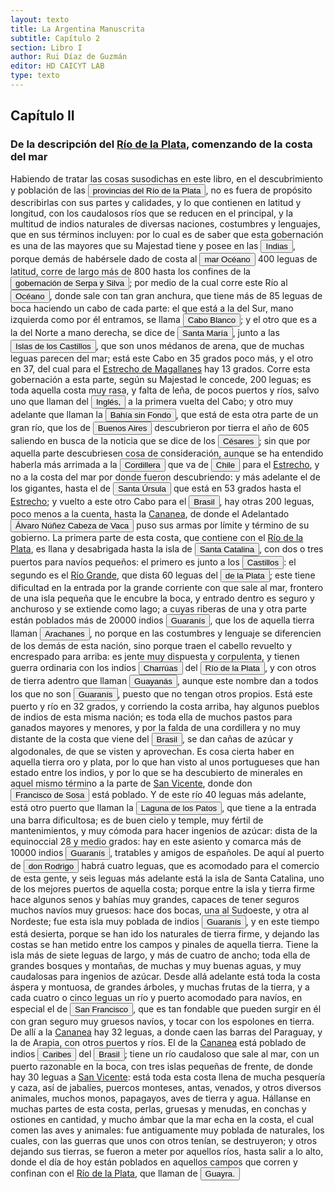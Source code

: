 ```yaml
---
layout: texto
title: La Argentina Manuscrita
subtitle: Capítulo 2
section: Libro I
author: Rui Díaz de Guzmán
editor: HD CAICYT LAB
type: texto
---
```


## Capítulo II

### De la descripción del <a href="https://recogito.pelagios.org/document/wzqxhk0h3vpikm/part/1/edit#7be163c3-bf83-4692-84ec-97a94d3b527b" target="_blank">Río de la Plata</a>, comenzando de la costa del mar


Habiendo de tratar las cosas susodichas en este libro, en el descubrimiento y población de las <a href="https://recogito.pelagios.org/document/wzqxhk0h3vpikm/part/1/edit#7bf631e9-d5e6-478c-b6a3-b03818b7928e" target="_blank"><button class="balloon" data-balloon-pos="up" data-balloon-length="large" data-balloon="Refiere a la Provincia del Río de la Plata, un espacio creado a partir de las capitulaciones que firmó el primer adelantado Pedro de Mendoza con Carlos I en 1534.La misma limitaba al norte con los territorios otorgados a Diego de Almagro, ocupando una franja que se extendería entre el Mar del Sur y el Mar Océano Austral. La exploración y ocupación efectiva del terreno delimitarían el espacio de la provincia del Río de la Plata al sector atlántico y específicamente, al eje fluvial Paraná-Plata.">provincias del Río de la Plata</button></a>, no es fuera de propósito describirlas con sus partes y calidades, y lo que contienen en latitud y longitud, con los caudalosos ríos que se reducen en el principal, y la multitud de indios naturales de diversas naciones, costumbres y lenguajes, que en sus términos incluyen: por lo cual es de saber que esta gobernación es una de las mayores que su Majestad tiene y posee en las <button class="balloon" data-balloon-pos="up" data-balloon-length="large" data-balloon="Las Indias Occidentales, una forma muy extendida de denominar a América en todo el período colonial.">Indias</button>, porque demás de habérsele dado de costa al <button class="balloon" data-balloon-pos="up" data-balloon-length="large" data-balloon="Se refiere al Océano Atlántico.">mar Océano</button> 400 leguas de latitud, corre de largo más de 800 hasta los confines de la <button class="balloon" data-balloon-pos="up" data-balloon-length="large" data-balloon="Se refiere a la provicia de Nueva Andalucía y Paria, que se extendía en los actuales territorios nacionales de Venezuela. Fue creada en 1568 y Diego Hernández de Serpa (c. 1510-1570) fue su primer gobernador.">gobernación de Serpa y Silva</button>; por medio de la cual corre este Río al <button class="balloon" data-balloon-pos="up" data-balloon-length="large" data-balloon="Se refiere al Océano Atlántico.">Océano</button>, donde sale con tan gran anchura, que tiene más de 85 leguas de boca haciendo un cabo de cada parte: el que está a la del Sur, mano izquierda como por él entramos, se llama <button class="balloon" data-balloon-pos="up" data-balloon-length="large" data-balloon="Se denominaba Cabo Blanco a una punta que se halla en la entrada sur del Río de la Plata, Punta Piedras. Actualmente refiere a Cabo San Antonio.. http://www.geonames.org/3430406/punta-rasa.html">Cabo Blanco</button>; y el otro que es a la del Norte a mano derecha, se dice de <button class="balloon" data-balloon-pos="up" data-balloon-length="large" data-balloon="Refiere a Punta Piedras http://www.geonames.org/3429998/punta-piedras.htmlEste está sobre la costa Uruguaya, probablemente en lo el balneario de La Paloma en el Departamento de Rocha.">Santa María</button>, junto a las <button class="balloon" data-balloon-pos="up" data-balloon-length="large" data-balloon="Refiere a Cerro de la Gloria: http://www.scielo.org.ar/scielo.php?script=sci_arttext&amp;pid=S1851-49792012000200003http://www.geonames.org/3435524/cerro-de-la-gloria.html. Creería que son las islas y los bancos frente a Punta del Este.">Islas de los Castillos</button>, que son unos médanos de arena, que de muchas leguas parecen del mar; está este Cabo en 35 grados poco más, y el otro en 37, del cual para el <a href="https://recogito.pelagios.org/document/wzqxhk0h3vpikm/part/1/edit#24efc0f6-b398-4664-b00e-b6669839a039" target="_blank">Estrecho de Magallanes</a> hay 13 grados. Corre esta gobernación a esta parte, según su Majestad le concede, 200 leguas; es toda aquella costa muy rasa, y falta de leña, de pocos puertos y ríos, salvo uno que llaman del <button class="balloon" data-balloon-pos="up" data-balloon-length="large" data-balloon="Refiere al Río de Ajó?">Inglés,</button> a la primera vuelta del Cabo; y otro muy adelante que llaman la <button class="balloon" data-balloon-pos="up" data-balloon-length="large" data-balloon="Refiere a Península de Valdés   https://es.wikipedia.org/wiki/Pen%C3%ADnsula_Vald%C3%A9s   http://www.geonames.org/3833273/peninsula-valdes.html">Bahía sin Fondo</button>, que está de esta otra parte de un gran río, que los de <a href="https://recogito.pelagios.org/document/wzqxhk0h3vpikm/part/1/edit#6608d3d9-c67a-4fd5-863e-997822f5281d" target="_blank"><button class="balloon" data-balloon-pos="up" data-balloon-length="large" data-balloon="Refiere al Puerto de Buenos Aires">Buenos Aires</button></a> descubrieron por tierra el año de 605 saliendo en busca de la noticia que se dice de los <button class="balloon" data-balloon-pos="up" data-balloon-length="large" data-balloon="Refiere a una de las leyendes más célebres de la exploración del Río de la Plata. En 1529, un capitán de la expedición de Sebastián Caboto llamado Francisco César, se adentró hacia el oeste por el río Carcarañá seguiendo un camino hacia tierra adentro que, según sus informantes querandíes, los conduciría a la Sierra de la Plata. A su regreso al Fuerte de Sancti Spíritus, César informó que había dado con un rico asentamiento indígena pródigo de oro, plata y piedras preciosas. Dado que la expedici">Césares</button>; sin que por aquella parte descubriesen cosa de consideración, aunque se ha entendido haberla más arrimada a la <button class="balloon" data-balloon-pos="up" data-balloon-length="large" data-balloon="Refiere a la Cordillera de los Andes.">Cordillera</button> que va de <a href="https://recogito.pelagios.org/document/wzqxhk0h3vpikm/part/1/edit#3fb55569-3c3b-4969-ae14-f87e60d7155a" target="_blank"><button class="balloon" data-balloon-pos="up" data-balloon-length="large" data-balloon="El territorio Chileno fue explorado y conquistado por un desprendimiento de la conquista del Perú. Diego de Almagro (c. 1475-1538) emprendió una serie de exploraciones al sur de Perú tras haber realizado una capitulación con Carlos I en el que se le concedía la gobernación de Nueva Toledo. La expedición de Almagro se llevó adelante entre 1535 y 1537 y estuvo plagada de enormes dificultades de todo tipo. La conquista de Chile solo se realizaría lenta y problemáticamente a partir de 1540 cuando ot">Chile</button></a> para el <a href="https://recogito.pelagios.org/document/wzqxhk0h3vpikm/part/1/edit#fe4ebac0-8329-4c8a-ab5e-099a541c7289" target="_blank">Estrecho</a>, y no a la costa del mar por donde fueron descubriendo: y más adelante el de los gigantes, hasta el de <button class="balloon" data-balloon-pos="up" data-balloon-length="large" data-balloon="Cabo Vírgenes: http://www.turismoruta40.com.ar/cabovirgenes.htmlhttp://www.geonames.org/3832537/cabo-virgenes.html">Santa Úrsula</button> que está en 53 grados hasta el <a href="https://recogito.pelagios.org/document/wzqxhk0h3vpikm/part/1/edit#e72d0978-c9e0-4622-a99f-7415f2daabbd" target="_blank">Estrecho</a>; y vuelto a este otro Cabo para el <a href="https://recogito.pelagios.org/document/wzqxhk0h3vpikm/part/1/edit#b1fbf665-8b12-417f-9427-ce488fc28c5a" target="_blank"><button class="balloon" data-balloon-pos="up" data-balloon-length="large" data-balloon="La costa de lo que hoy es territorio brasileño fue el primer punto al que llegaron los europeos en América del Sur. La primera expedición que exploró la región fue un desprendimiento de la flota portuguesa que Vasco da Gama (c. 1460-1524) llevaba hacia oriente. Las naves dirigidas por Pedro Álvarez de Cabral (1467-1520) se alejaron excesivamente de la costa de África y terminaron en el extremo sur de actual territorio del Estado de Bahía, en que el permanecieron entre abril y mayo del año 1500. ">Brasil</button></a>, hay otras 200 leguas, poco menos a la cuenta, hasta la <a href="https://recogito.pelagios.org/document/wzqxhk0h3vpikm/part/1/edit#8f0e49a7-69c4-4d0e-a170-301a015e43d2" target="_blank">Cananea</a>, de donde el Adelantado <button class="balloon" data-balloon-pos="up" data-balloon-length="large" data-balloon="Álvar Núñez Cabeza de Vaca (Jerez de la Frontera, 1488/1490 - Sevilla, 27 de mayo de 1559) fue un descubridor y conquistador español que exploró la costa sur de Norteamérica desde la actual Florida pasando por Alabama, Misisipi y Luisiana y se adentró en Texas, Nuevo México, Arizona​ y en el norte de México hasta llegar al Golfo de California, territorios que pasaron a anexionarse al Imperio Español dentro del Virreinato de Nueva España. El rey Carlos I de España le otorgó el título de Segundo A">Álvaro Núñez Cabeza de Vaca</button> puso sus armas por límite y término de su gobierno. La primera parte de esta costa, que contiene con el <a href="https://recogito.pelagios.org/document/wzqxhk0h3vpikm/part/1/edit#7232dabc-c9da-496f-a593-65a9a052a594" target="_blank">Río de la Plata</a>, es llana y desabrigada hasta la isla de <button class="balloon" data-balloon-pos="up" data-balloon-length="large" data-balloon="Es la isla que alberga actualmente a la ciudad de Florianópolis, sobre la costa del estado de Santa Catalina. La isla fue bautizada con su nombre moderno por Sebastián Caboto, que realizó allí una larga parada de reabastecimiento de su armada antes de adentrarse a explorar el Río de la Plata.">Santa Catalina</button>, con dos o tres puertos para navíos pequeños: el primero es junto a los <button class="balloon" data-balloon-pos="up" data-balloon-length="large" data-balloon="Refiere a Cerro de la Gloria: http://www.scielo.org.ar/scielo.php?script=sci_arttext&amp;pid=S1851-49792012000200003http://www.geonames.org/3435524/cerro-de-la-gloria.html. Creería que son las islas y los bancos frente a Punta del Este.">Castillos</button>: el segundo es el <a href="https://recogito.pelagios.org/document/wzqxhk0h3vpikm/part/1/edit#f2bcfb0d-6f3c-4c27-9e56-4b3888b88656" target="_blank">Río Grande</a>, que dista 60 leguas del <a href="https://recogito.pelagios.org/document/wzqxhk0h3vpikm/part/1/edit#588444d3-6bea-41bd-8f45-d13c2e3c3cdd" target="_blank"><button class="balloon" data-balloon-pos="up" data-balloon-length="large" data-balloon="Río de la Plata">de la Plata</button></a>; este tiene dificultad en la entrada por la grande corriente con que sale al mar, frontero de una isla pequeña que le encubre la boca, y entrado dentro es seguro y anchuroso y se extiende como lago; a cuyas riberas de una y otra parte están poblados más de 20000 indios <button class="balloon" data-balloon-pos="up" data-balloon-length="large" data-balloon="Refiere a Los guaraníes o avá, según su autodenominación étnica original (que significa &quot;ser humano&quot;), son un grupo de pueblos indígenas suramericanos que se ubican geográficamente en Paraguay, noreste de Argentina (en ciertas zonas de provincias de la Región del Litoral),​ sur y suroeste de Brasil (en los estados de Río Grande del Sur, Santa Catarina, Paraná y Mato Grosso del Sur) y sureste de Bolivia (en los departamentos de Tarija, Santa Cruz y Chuquisaca) y norte de Uruguay.El muy ">Guaranís</button>, que los de aquella tierra llaman <button class="balloon" data-balloon-pos="up" data-balloon-length="large" data-balloon="Otro nombre que se le daba en la región a los guaraníes">Arachanes</button>, no porque en las costumbres y lenguaje se diferencien de los demás de esta nación, sino porque traen el cabello revuelto y encrespado para arriba: es jente muy dispuesta y corpulenta, y tienen guerra ordinaria con los indios <button class="balloon" data-balloon-pos="up" data-balloon-length="large" data-balloon="Los charrúas constituían una sociedad de cazadores-recoletores que habitaban en los actuales territorios de Uruguay. Bibliografía: Politis, Gustavo G., &quot;The Pampas and the Campos of South America&quot;, en Silverman, Helaine; Isbell, William H. (eds.), Handbook of South American Archaeology, Nueva York, Springer, 2008, pp. 235-260.">Charrúas</button> del <a href="https://recogito.pelagios.org/document/wzqxhk0h3vpikm/part/1/edit#d67fb222-84cf-4855-8bc7-5e6ac5bd8ac8" target="_blank"><button class="balloon" data-balloon-pos="up" data-balloon-length="large" data-balloon="Río de la Plata.">Río de la Plata</button></a>, y con otros de tierra adentro que llaman <button class="balloon" data-balloon-pos="up" data-balloon-length="large" data-balloon="Sería uno de los nombres que recibieron los nativos Kaigang y puede identificárselos con la tradición Taquara, constructures de asentamientos bajo nivel. Eran parte del grupo lingüístico gé, que se extendía en el Brasil entre la costa (ocupada por tupíes) y las áreas del interior (hasta las tierras ocupadas por los guaraníes) . Bibliografía:  Schmitz, Pedro Ignácio; Basile Becker, Ítala Irene, &quot;Os Primitivos Engenheiros do Planalto esuas Estruturas Subterrâneas: a tradição Taquara&quot;, en">Guayanás</button>, aunque este nombre dan a todos los que no son <button class="balloon" data-balloon-pos="up" data-balloon-length="large" data-balloon="Refiere a Los guaraníes o avá, según su autodenominación étnica original (que significa &quot;ser humano&quot;), son un grupo de pueblos indígenas suramericanos que se ubican geográficamente en Paraguay, noreste de Argentina (en ciertas zonas de provincias de la Región del Litoral),​ sur y suroeste de Brasil (en los estados de Río Grande del Sur, Santa Catarina, Paraná y Mato Grosso del Sur) y sureste de Bolivia (en los departamentos de Tarija, Santa Cruz y Chuquisaca) y norte de Uruguay.El muy ">Guaranís</button>, puesto que no tengan otros propios. Está este puerto y río en 32 grados, y corriendo la costa arriba, hay algunos pueblos de indios de esta misma nación; es toda ella de muchos pastos para ganados mayores y menores, y por la falda de una cordillera y no muy distante de la costa que viene del <a href="https://recogito.pelagios.org/document/wzqxhk0h3vpikm/part/1/edit#60a92ddf-9b90-41f3-9e7c-e8b396376e58" target="_blank"><button class="balloon" data-balloon-pos="up" data-balloon-length="large" data-balloon="La costa de lo que hoy es territorio brasileño fue el primer punto al que llegaron los europeos en América del Sur. La primera expedición que exploró la región fue un desprendimiento de la flota portuguesa que Vasco da Gama (c. 1460-1524) llevaba hacia oriente. Las naves dirigidas por Pedro Álvarez de Cabral (1467-1520) se alejaron excesivamente de la costa de África y terminaron en el extremo sur de actual territorio del Estado de Bahía, en que el permanecieron entre abril y mayo del año 1500. ">Brasil</button></a>, se dan cañas de azúcar y algodonales, de que se visten y aprovechan. Es cosa cierta haber en aquella tierra oro y plata, por lo que han visto al unos portugueses que han estado entre los indios, y por lo que se ha descubierto de minerales en aquel mismo término a la parte de <a href="https://recogito.pelagios.org/document/wzqxhk0h3vpikm/part/1/edit#7118a211-8ee7-4ac2-8d43-745c315064c0" target="_blank">San Vicente</a>, donde don <button class="balloon" data-balloon-pos="up" data-balloon-length="large" data-balloon="Francisco de Sousa (c. 1540-1611) fue un fidalgo portugués y sépimo gobernador de Brasil.">Francisco de Sosa</button> está poblado. Y de este río 40 leguas más adelante, está otro puerto que llaman la <button class="balloon" data-balloon-pos="up" data-balloon-length="large" data-balloon="Puede referir a la logoa do Imaruí en Santa Catalina, muy próximo a la isla.">Laguna de los Patos</button>, que tiene a la entrada una barra dificultosa; es de buen cielo y temple, muy fértil de mantenimientos, y muy cómoda para hacer ingenios de azúcar: dista de la equinoccial 28 y medio grados: hay en este asiento y comarca más de 10000 indios <button class="balloon" data-balloon-pos="up" data-balloon-length="large" data-balloon="Refiere a Los guaraníes o avá, según su autodenominación étnica original (que significa &quot;ser humano&quot;), son un grupo de pueblos indígenas suramericanos que se ubican geográficamente en Paraguay, noreste de Argentina (en ciertas zonas de provincias de la Región del Litoral),​ sur y suroeste de Brasil (en los estados de Río Grande del Sur, Santa Catarina, Paraná y Mato Grosso del Sur) y sureste de Bolivia (en los departamentos de Tarija, Santa Cruz y Chuquisaca) y norte de Uruguay.El muy ">Guaranís</button>, tratables y amigos de españoles. De aquí al puerto de <a href="https://recogito.pelagios.org/document/wzqxhk0h3vpikm/part/1/edit#7b040207-206e-4c8f-ba97-bc29b972c00d" target="_blank"><button class="balloon" data-balloon-pos="up" data-balloon-length="large" data-balloon="Es un puerto al sur de la isla de Santa Catalina.">don Rodrigo</button></a> habrá cuatro leguas, que es acomodado para el comercio de esta gente, y seis leguas más adelante está la isla de Santa Catalina, uno de los mejores puertos de aquella costa; porque entre la isla y tierra firme hace algunos senos y bahías muy grandes, capaces de tener seguros muchos navíos muy gruesos: hace dos bocas, una al Sudoeste, y otra al Nordeste; fue esta isla muy poblada de indios <button class="balloon" data-balloon-pos="up" data-balloon-length="large" data-balloon="Refiere a Los guaraníes o avá, según su autodenominación étnica original (que significa &quot;ser humano&quot;), son un grupo de pueblos indígenas suramericanos que se ubican geográficamente en Paraguay, noreste de Argentina (en ciertas zonas de provincias de la Región del Litoral),​ sur y suroeste de Brasil (en los estados de Río Grande del Sur, Santa Catarina, Paraná y Mato Grosso del Sur) y sureste de Bolivia (en los departamentos de Tarija, Santa Cruz y Chuquisaca) y norte de Uruguay.El muy ">Guaranís</button>, y en este tiempo está desierta, porque se han ido los naturales de tierra firme, y dejando las costas se han metido entre los campos y pinales de aquella tierra. Tiene la isla más de siete leguas de largo, y más de cuatro de ancho; toda ella de grandes bosques y montañas, de muchas y muy buenas aguas, y muy caudalosas para ingenios de azúcar. Desde allá adelante está toda la costa áspera y montuosa, de grandes árboles, y muchas frutas de la tierra, y a cada cuatro o cinco leguas un río y puerto acomodado para navíos, en especial el de <button class="balloon" data-balloon-pos="up" data-balloon-length="large" data-balloon="Pareciera referir al río que en la actualidad recibe el mismo nombre y que se ubica en las cercanías de Pernambuco. No obstantes, en mapas de principios del siglo XVI paarece otro río con el mismo nombre entre la isla de Santa Catalina y Cananea.. En este caso, parecería referir a un río próximo a la isla de Santa Catalina y Cananea.">San Francisco</button>, que es tan fondable que pueden surgir en él con gran seguro muy gruesos navíos, y tocar con los espolones en tierra. De allí a la <a href="https://recogito.pelagios.org/document/wzqxhk0h3vpikm/part/1/edit#b21e63ba-a4b7-4d6f-ba1a-165164ad9aeb" target="_blank">Cananea</a> hay 32 leguas, a donde caen las barras del Paraguay, y la de Arapia, con otros puertos y ríos. El de la <a href="https://recogito.pelagios.org/document/wzqxhk0h3vpikm/part/1/edit#7517f3c3-cc2e-42e4-b901-ba571ebded34" target="_blank">Cananea</a> está poblado de indios <button class="balloon" data-balloon-pos="up" data-balloon-length="large" data-balloon="En este caso, se refiere a los carijós, que pertenecen al tronco lingüístico guaraní. La referencia a los caribes, realizada primero por Cristóbal Colón para nombrar a los supuestos enemigos de los taínos de Guanahaní, fue utilizada repetidamente en el curso del siglo XVI para caracterizar a las sociedades americanas que practicaban canibalismo ritual. BIbliografía: Abulafia, David, El descubrimiento de la humanidad. Encuentros atlánticos en la era de Colón, Barcelona, Crítica, 2009 [2008]; Carn">Caribes</button> del <a href="https://recogito.pelagios.org/document/wzqxhk0h3vpikm/part/1/edit#73c2755e-321a-4e92-b524-d2d1632228ae" target="_blank"><button class="balloon" data-balloon-pos="up" data-balloon-length="large" data-balloon="La costa de lo que hoy es territorio brasileño fue el primer punto al que llegaron los europeos en América del Sur. La primera expedición que exploró la región fue un desprendimiento de la flota portuguesa que Vasco da Gama (c. 1460-1524) llevaba hacia oriente. Las naves dirigidas por Pedro Álvarez de Cabral (1467-1520) se alejaron excesivamente de la costa de África y terminaron en el extremo sur de actual territorio del Estado de Bahía, en que el permanecieron entre abril y mayo del año 1500. ">Brasil</button></a>; tiene un río caudaloso que sale al mar, con un puerto razonable en la boca, con tres islas pequeñas de frente, de donde hay 30 leguas a <a href="https://recogito.pelagios.org/document/wzqxhk0h3vpikm/part/1/edit#8e635aab-04ca-4d1e-b65c-69106a5f18e5" target="_blank">San Vicente</a>: está toda esta costa llena de mucha pesquería y caza, así de jabalíes, puercos monteses, antas, venados, y otros diversos animales, muchos monos, papagayos, aves de tierra y agua. Hállanse en muchas partes de esta costa, perlas, gruesas y menudas, en conchas y ostiones en cantidad, y mucho ámbar que la mar echa en la costa, el cual comen las aves y animales: fue antiguamente muy poblada de naturales, los cuales, con las guerras que unos con otros tenían, se destruyeron; y otros dejando sus tierras, se fueron a meter por aquellos ríos, hasta salir a lo alto, donde el día de hoy están poblados en aquellos campos que corren y confinan con el <a href="https://recogito.pelagios.org/document/wzqxhk0h3vpikm/part/1/edit#011b5845-ad36-4579-8966-0420faac569e" target="_blank">Río de la Plata</a>, que llaman de <a href="https://recogito.pelagios.org/document/wzqxhk0h3vpikm/part/1/edit#2629b6cf-5ed6-4963-a0d2-18aa43d1cc0d" target="_blank"><button class="balloon" data-balloon-pos="up" data-balloon-length="large" data-balloon="Es una amplia región comprendida dentro de la Gobernación del Río de la Plata y el océano Atlántico, en el actual territorio brasileño. Fue colonizada desde Asunción del Paraguay, pero las constantes incursiones de los bandeirantes portugueses frenaron su expansión.">Guayra.</button></a>